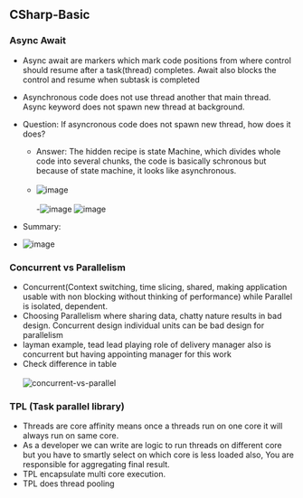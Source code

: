 
## CSharp-Basic 

### Async Await
- Async await are markers which mark code positions from where control should resume after a task(thread) completes. Await also blocks the control and resume when subtask is completed
- Asynchronous code does not use thread another that main thread. Async keyword does not spawn new thread at background.
- Question: If asyncronous code does not spawn new thread, how does it does? 
  - Answer: The hidden recipe is state Machine, which divides whole code into several chunks, the code is basically schronous but because of state machine, it looks like asynchronous. <br/><br/>
  - ![image](https://user-images.githubusercontent.com/51902571/141487898-fbeb7cb0-1562-4ccd-9746-631810e33010.png) <br/><br/>
  -![image](https://user-images.githubusercontent.com/51902571/141487800-8cac9675-5759-42a3-96c7-45975df117c7.png)
  ![image](https://user-images.githubusercontent.com/51902571/141489655-9d5d4c46-4eb7-4c4c-8412-2d40f0a2d8b4.png)

- Summary: 
- ![image](https://user-images.githubusercontent.com/51902571/141489546-819ea854-b961-4b9d-88fc-27f03cc02158.png)



### Concurrent vs Parallelism
- Concurrent(Context switching, time slicing, shared, making application usable with non blocking without thinking of performance) while Parallel is isolated, dependent.
- Choosing Parallelism where sharing data, chatty nature results in bad design. Concurrent design individual units can be bad design for parallelism
- layman example, tead lead playing role of delivery manager also is concurrent but having appointing manager for this work
- Check difference in table<br/><br/>
  ![concurrent-vs-parallel](https://user-images.githubusercontent.com/51902571/141477019-fbeee552-cfe9-4afc-90c3-5031d2a3b5a3.png)
  
### TPL (Task parallel library)
- Threads are core affinity means once a threads run on one core it will always run on same core.
- As a developer we can write are logic to run threads on different core but you have to smartly select on which core is less loaded also, You are responsible for aggregating final result.
- TPL encapsulate multi core execution.
- TPL does thread pooling


